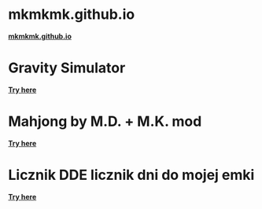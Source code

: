 # mkmkmk.github.io
**[mkmkmk.github.io](https://mkmkmk.github.io/)**

# Gravity Simulator
**[Try here](https://mkmkmk.github.io/GravitySim/index.html)**


# Mahjong by M.D. + M.K. mod
**[Try here](https://mkmkmk.github.io/mahjong-md-mk-mod/mj.html)**

# Licznik DDE licznik dni do mojej emki
**[Try here](https://mkmkmk.github.io/licznikDDE/)**


